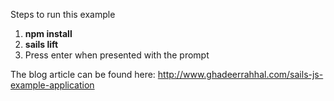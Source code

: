 Steps to run this example

1. **npm install**
2. **sails lift**
3. Press enter when presented with the prompt

The blog article can be found here:
http://www.ghadeerrahhal.com/sails-js-example-application
